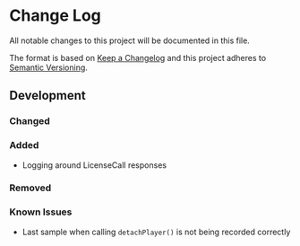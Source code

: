 # Change Log

All notable changes to this project will be documented in this file.

The format is based on [Keep a Changelog](http://keepachangelog.com/) 
and this project adheres to [Semantic Versioning](http://semver.org/).

## Development

### Changed

### Added

- Logging around LicenseCall responses

### Removed


### Known Issues

- Last sample when calling `detachPlayer()` is not being recorded correctly
